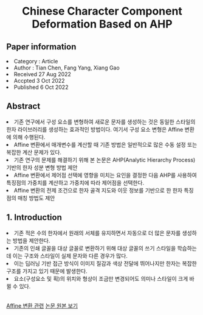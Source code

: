 <div align='center'>
    <h1>Chinese Character Component Deformation Based on AHP</h1>
</div>

<h2>Paper information</h2>
<li>Category : Article</li>
<li>Author : Tian Chen, Fang Yang, Xiang Gao</li>
<li>Received 27 Aug 2022</li>
<li>Accpted 3 Oct 2022</li>
<li>Published 6 Oct 2022</li>

<h2>Abstract</h2>
<li>기존 연구에서 구성 요소를 변형하여 새로운 문자를 생성하는 것은 동일한 스타일의 한자 라이브러리를 생성하는 효과적인 방법이다. 여기서 구성 요소 변형은 Affine 변환에 의해 수행된다.</li>
<li>Affine 변환에서 매개변수를 계산할 때 기존 방법은 일반적으로 많은 수동 설정 또는 복잡한 계산 문제가 있다.</li>
<li>기존 연구의 문제를 해결하기 위해 본 논문은 AHP(Analytic Hierarchy Process)기반의 한자 성분 변형 방법 제안</li>
<li>Affine 변환에서 제어점 선택에 영향을 미치는 요인을 결정한 다음 AHP를 사용하여 특징점의 가중치를 계산하고 가중치에 따라 제어점을 선택한다.</li>
<li>Affine 변환의 전제 조건으로 한자 골격 지도와 이웃 정보를 기반으로 한 한자 특징점의 매칭 방법도 제안</li>

<h2>1. Introduction</h2>
<li>기존 적은 수의 한자에서 원래의 서체를 유지하면서 자동으로 더 많은 문자를 생성하는 방법을 제안한다.</li>
<li>기존의 인쇄 글꼴을 대상 글꼴로 변환하기 위해 대상 글꼴의 쓰기 스타일을 학습하는데 이는 구조와 스타일이 실제 문자와 다른 경우가 많다.</li>
<li>이는 딥러닝 기반 접근 방식이 이미지 질감과 색상 전달에 뛰어나지만 한자는 복잡한 구조를 가지고 있기 때문에 발생한다.</li>
<li>요소(구성요소 및 획)의 위치와 형상이 조금만 변경되어도 의미나 스타일이 크게 바뀔 수 있다.</li>



<br>

<a href='https://kr.mathworks.com/discovery/affine-transformation.html'>Affine 변환 관련</a>
<a href='https://www.mdpi.com/2076-3417/12/19/10059'>논문 원본 보기</a>